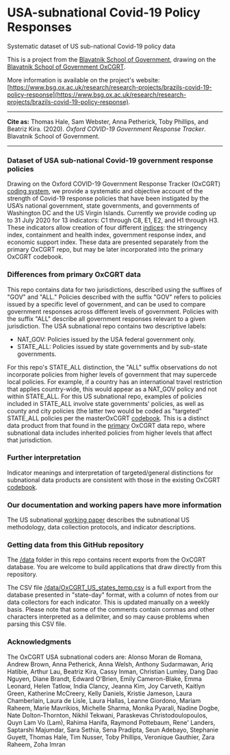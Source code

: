 # USA-subnational Covid-19 Policy Responses
Systematic dataset of US sub-national Covid-19 policy data

This is a project from the [Blavatnik School of Government](www.bsg.ox.ac.uk), drawing on the [Blavatnik School of Government OxCGRT](https://www.bsg.ox.ac.uk/covidtracker).

More information is available on the project's website: [https://www.bsg.ox.ac.uk/research/research-projects/brazils-covid-19-policy-response](https://www.bsg.ox.ac.uk/research/research-projects/brazils-covid-19-policy-response).

---

__Cite as:__ Thomas Hale, Sam Webster, Anna Petherick, Toby Phillips, and Beatriz Kira. (2020). _Oxford COVID-19 Government Response Tracker_. Blavatnik School of Government.

---

### Dataset of USA sub-national Covid-19 government response policies
Drawing on the Oxford COVID-19 Government Response Tracker (OxCGRT) [coding system](https://github.com/OxCGRT/covid-policy-tracker/blob/master/documentation/codebook.md), we provide a systematic and objective account of the strength of Covid-19 response policies that have been instigated by the USA’s national government, state governments, and governments of Washington DC and the US Virgin Islands. Currently we provide coding up to 31 July 2020 for 13 indicators: C1 through C8, E1, E2, and H1 through H3. These indicators allow creation of four different [indices](https://github.com/OxCGRT/covid-policy-tracker/blob/master/documentation/index_methodology.md): the stringency index, containment and health index, government response index, and economic support index. These data are presented separately from the primary OxCGRT repo, but may be later incorporated into the primary OxCGRT codebook.

### Differences from primary OxCGRT data 
This repo contains data for two jurisdictions, described using the suffixes of "GOV" and "ALL." Policies described with the suffix "GOV" refers to policies issued by a specific level of government, and can be used to compare government responses across different levels of government. Policies with the suffix "ALL" describe all government responses relevant to a given jurisdiction. The USA subnational repo contains two descriptive labels:
- NAT_GOV: Policies issued by the USA federal government only.
- STATE_ALL: Policies issued by state governments and by sub-state governments.

For this repo's STATE_ALL distinction, the "ALL" suffix observations do not incorporate policies from higher levels of government that may supercede local policies. For example, if a country has an international travel restriction that applies country-wide, this would appear as a NAT_GOV policy and not within STATE_ALL. For this US subnational repo, examples of policies included in STATE_ALL involve state governments' policies, as well as county and city policies (the latter two would be coded as "targeted" STATE_ALL policies per the masterOxCGRT [codebook](documentation/codebook.md). This is a distinct data product from that found in the [primary](https://github.com/OxCGRT/covid-policy-tracker) OxCGRT data repo, where subnational data includes inherited policies from higher levels that affect that jurisdiction.

### Further interpretation
Indicator meanings and interpretation of targeted/general distinctions for subnational data products are consistent with those in the existing OxCGRT [codebook](documentation/codebook.md). 

### Our documentation and working papers have more information
The US subnational [working paper](https://www.bsg.ox.ac.uk/research/publications/variation-USstate-responses-covid-19) describes the subnational US methodology, data collection protocols, and indicator descriptions.

### Getting data from this GitHub repository
The [/data](data/) folder in this repo contains recent exports from the OxCGRT database. You are welcome to build applications that draw directly from this repository.

The CSV file [/data/OxCGRT_US_states_temp.csv](data/OxCGRT_US_states_temp.csv) is a full export from the database presented in "state-day" format, with a column of notes from our data collectors for each indicator. This is updated manually on a weekly basis. Please note that some of the comments contain commas and other characters interpreted as a delimiter, and so may cause problems when parsing this CSV file.


### Acknowledgments
The OxCGRT USA subnational coders are: Alonso Moran de Romana, Andrew Brown, Anna Petherick, Anna Welsh, Anthony Sudarmawan, Ariq Hatibie, Arthur Lau, Beatriz Kira, Cassy Inman, Christian Lumley, Dang Dao Nguyen, Diane Brandt, Edward O'Brien, Emily Cameron-Blake, Emma Leonard, Helen Tatlow, India Clancy, Jeanna Kim, Joy Carveth, Kaitlyn Green, Katherine McCreery, Kelly Daniels, Kristie Jameson, Laura Chamberlain, Laura de Lisle, Laura Hallas, Leanne Giordono, Mariam Raheem, Marie Mavrikios, Michelle Sharma, Monika Pyarali, Nadine Dogbe, Nate Dolton-Thornton, Nikhil Tekwani, Paraskevas Christodoulopoulos, Quyn Lam Vo (Lam), Rahima Hanifa, Raymond Pottebaum, Rene' Landers, Saptarshi Majumdar, Sara Sethia, Sena Pradipta, Seun Adebayo, Stephanie Guyett, Thomas Hale, Tim Nusser, Toby Phillips, Veronique Gauthier, Zara Raheem, Zoha Imran
